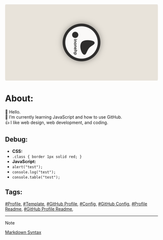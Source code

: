 <!-- About v.1.2.0 -->

![profile banner](github-profile-banner.png)  

# About:  

👋 Hello.  
🌱 I’m currently learning JavaScript and how to use GitHub.  
👍 I like web design, web development, and coding.

## Debug:
- **CSS:**
- `.class { border 1px solid red; }`
- **JavaScript:**
- `alert("test");`
- `console.log("test");`
- `console.table("test");`
  
## Tags:
[#Profile](https://github.com/topics/profile?s=updated),
[#Template](https://github.com/topics/template?s=updated),
[#GitHub Profile](https://github.com/topics/github-profile?s=updated),
[#Config](https://github.com/topics/config?s=updated),
[#GitHub Config](https://github.com/topics/github-config?s=updated),
[#Profile Readme](https://github.com/topics/profile-readme?s=updated),
[#GitHub Profile Readme](https://github.com/topics/github-profile-readme?s=updated),
  
---
  
> [!NOTE]
> [Markdown Syntax](https://docs.github.com/github/writing-on-github/getting-started-with-writing-and-formatting-on-github/basic-writing-and-formatting-syntax) 
  



<!--
** is a ✨ _special_ ✨ repository because its `README.md` (this file) appears on your GitHub profile.

Here are some ideas to get you started:

- 🔭 I’m currently working on ...
- 🌱 I’m currently learning ...
- 👯 I’m looking to collaborate on ...
- 🤔 I’m looking for help with ...
- 💬 Ask me about ...
- 📫 How to reach me: ...
- 😄 Pronouns: ...
- ⚡ Fun fact: ...
-->


